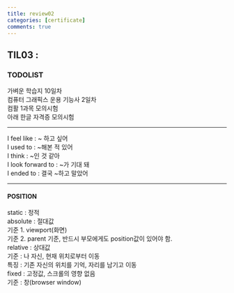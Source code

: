 ```yaml
---
title: review02
categories: [certificate]
comments: true
---
```


## TIL03 :

### TODOLIST
가벼운 학습지 10일차<br>
컴퓨터 그래픽스 운용 기능사 2일차<br>
컴활 1과목 모의시험<br>
아래 한글 자격증 모의시험

***

I feel like : ~ 하고 싶어 <br>
I used to : ~해본 적 있어 <br>
I think : ~인 것 같아 <br>
I look forward to : ~가 기대 돼 <br>
I ended to : 결국 ~하고 말았어

***

#### POSITION
static : 정적<br>
absolute : 절대값<br>
   기준 1. viewport(화면)<br>
   기준 2. parent 기준, 반드시 부모에게도 position값이 있어야 함.<br>
relative : 상대값<br>
   기준 : 나 자신, 현재 위치로부터 이동<br>
   특징 : 기존 자신의 위치를 기억, 자리를 남기고 이동<br>
fixed : 고정값, 스크롤의 영향 없음<br>
   기준 : 창(browser window)
